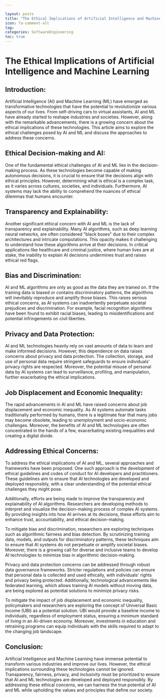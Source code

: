 ```yaml
---

layout: posts
title: "The Ethical Implications of Artificial Intelligence and Machine Learning"
icon: fa-comment-alt
tag:      
categories: SoftwareEngineering
toc: true
---
```




# The Ethical Implications of Artificial Intelligence and Machine Learning

## Introduction:
Artificial Intelligence (AI) and Machine Learning (ML) have emerged as transformative technologies that have the potential to revolutionize various aspects of our lives. From self-driving cars to virtual assistants, AI and ML have already started to reshape industries and societies. However, along with the remarkable advancements, there is a growing concern about the ethical implications of these technologies. This article aims to explore the ethical challenges posed by AI and ML and discuss the approaches to address these concerns.

## Ethical Decision-making and AI:
One of the fundamental ethical challenges of AI and ML lies in the decision-making process. As these technologies become capable of making autonomous decisions, it is crucial to ensure that the decisions align with ethical principles. However, determining what is ethical is a complex task, as it varies across cultures, societies, and individuals. Furthermore, AI systems may lack the ability to comprehend the nuances of ethical dilemmas that humans encounter.

## Transparency and Explainability:
Another significant ethical concern with AI and ML is the lack of transparency and explainability. Many AI algorithms, such as deep learning neural networks, are often considered "black boxes" due to their complex architectures and intricate computations. This opacity makes it challenging to understand how these algorithms arrive at their decisions. In critical applications like healthcare and criminal justice, where human lives are at stake, the inability to explain AI decisions undermines trust and raises ethical red flags.

## Bias and Discrimination:
AI and ML algorithms are only as good as the data they are trained on. If the training data is biased or contains discriminatory patterns, the algorithms will inevitably reproduce and amplify those biases. This raises serious ethical concerns, as AI systems can inadvertently perpetuate societal prejudices and discrimination. For example, facial recognition algorithms have been found to exhibit racial biases, leading to misidentifications and potential infringements on civil liberties.

## Privacy and Data Protection:
AI and ML technologies heavily rely on vast amounts of data to learn and make informed decisions. However, this dependence on data raises concerns about privacy and data protection. The collection, storage, and use of personal data require stringent safeguards to ensure individuals' privacy rights are respected. Moreover, the potential misuse of personal data by AI systems can lead to surveillance, profiling, and manipulation, further exacerbating the ethical implications.

## Job Displacement and Economic Inequality:
The rapid advancements in AI and ML have raised concerns about job displacement and economic inequality. As AI systems automate tasks traditionally performed by humans, there is a legitimate fear that many jobs may become obsolete, leading to unemployment and socio-economic challenges. Moreover, the benefits of AI and ML technologies are often concentrated in the hands of a few, exacerbating existing inequalities and creating a digital divide.

## Addressing Ethical Concerns:
To address the ethical implications of AI and ML, several approaches and frameworks have been proposed. One such approach is the development of ethical guidelines and codes of conduct for AI developers and practitioners. These guidelines aim to ensure that AI technologies are developed and deployed responsibly, with a clear understanding of the potential ethical challenges they might pose.

Additionally, efforts are being made to improve the transparency and explainability of AI algorithms. Researchers are developing methods to interpret and visualize the decision-making process of complex AI systems. By providing insights into how AI arrives at its decisions, these efforts aim to enhance trust, accountability, and ethical decision-making.

To mitigate bias and discrimination, researchers are exploring techniques such as algorithmic fairness and bias detection. By scrutinizing training data, models, and outputs for discriminatory patterns, these techniques aim to ensure that AI systems do not perpetuate or amplify societal biases. Moreover, there is a growing call for diverse and inclusive teams to develop AI technologies to minimize bias in algorithmic decision-making.

Privacy and data protection concerns can be addressed through robust data governance frameworks. Stricter regulations and policies can ensure that personal data is collected and used ethically, with individuals' rights and privacy being protected. Additionally, technological advancements like federated learning, which allows training AI models without moving data, are being explored as potential solutions to minimize privacy risks.

To mitigate the impact of job displacement and economic inequality, policymakers and researchers are exploring the concept of Universal Basic Income (UBI) as a potential solution. UBI would provide a baseline income to individuals, regardless of employment status, ensuring a minimum standard of living in an AI-driven economy. Moreover, investments in education and retraining programs can equip individuals with the skills required to adapt to the changing job landscape.

## Conclusion:
Artificial Intelligence and Machine Learning have immense potential to transform various industries and improve our lives. However, the ethical implications surrounding these technologies cannot be ignored. Transparency, fairness, privacy, and inclusivity must be prioritized to ensure that AI and ML technologies are developed and deployed responsibly. By addressing these ethical concerns, we can harness the true potential of AI and ML while upholding the values and principles that define our society.